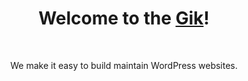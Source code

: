 <h1 align="center">Welcome to the <a href="http://gikwp.com/">Gik</a>!</h1><br>

<p align="center">
  We make it easy to build maintain WordPress websites.
</p>
